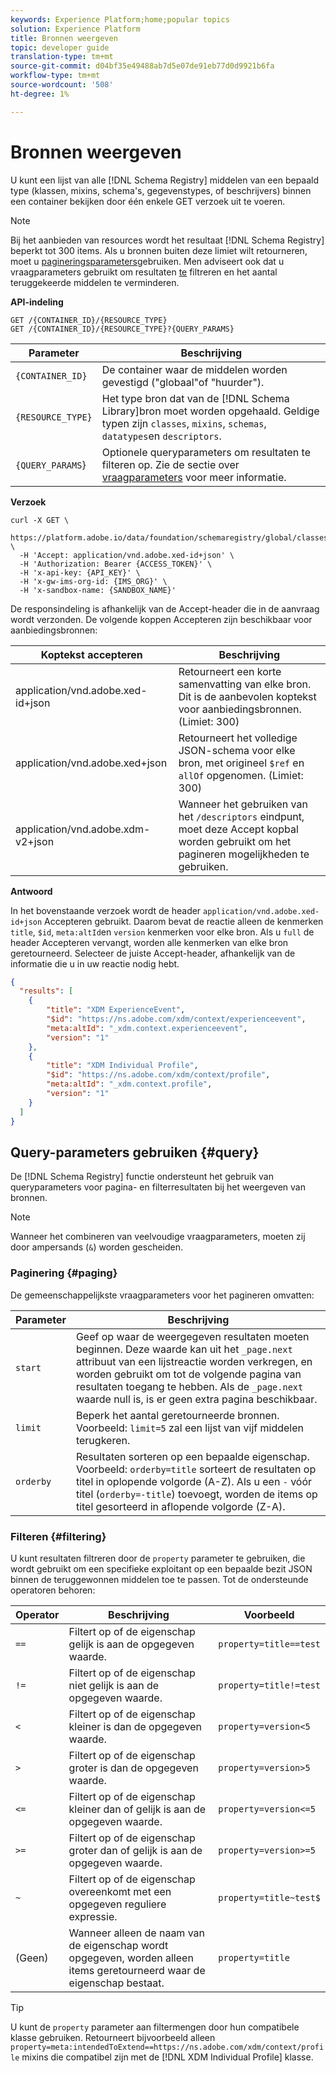```yaml
---
keywords: Experience Platform;home;popular topics
solution: Experience Platform
title: Bronnen weergeven
topic: developer guide
translation-type: tm+mt
source-git-commit: d04bf35e49488ab7d5e07de91eb77d0d9921b6fa
workflow-type: tm+mt
source-wordcount: '508'
ht-degree: 1%

---
```



# Bronnen weergeven

U kunt een lijst van alle [!DNL Schema Registry] middelen van een bepaald type (klassen, mixins, schema&#39;s, gegevenstypes, of beschrijvers) binnen een container bekijken door één enkele GET verzoek uit te voeren.

>[!NOTE]
>
>Bij het aanbieden van resources wordt het resultaat [!DNL Schema Registry] beperkt tot 300 items. Als u bronnen buiten deze limiet wilt retourneren, moet u [pagineringsparameters](#paging)gebruiken. Men adviseert ook dat u vraagparameters gebruikt om resultaten [te](#filtering) filtreren en het aantal teruggekeerde middelen te verminderen.

**API-indeling**

```http
GET /{CONTAINER_ID}/{RESOURCE_TYPE}
GET /{CONTAINER_ID}/{RESOURCE_TYPE}?{QUERY_PARAMS}
```

| Parameter | Beschrijving |
| --- | --- |
| `{CONTAINER_ID}` | De container waar de middelen worden gevestigd (&quot;globaal&quot;of &quot;huurder&quot;). |
| `{RESOURCE_TYPE}` | Het type bron dat van de [!DNL Schema Library]bron moet worden opgehaald. Geldige typen zijn `classes`, `mixins`, `schemas`, `datatypes`en `descriptors`. |
| `{QUERY_PARAMS`} | Optionele queryparameters om resultaten te filteren op. Zie de sectie over [vraagparameters](#query) voor meer informatie. |

**Verzoek**

```SHELL
curl -X GET \
  https://platform.adobe.io/data/foundation/schemaregistry/global/classes&limit=2 \
  -H 'Accept: application/vnd.adobe.xed-id+json' \
  -H 'Authorization: Bearer {ACCESS_TOKEN}' \
  -H 'x-api-key: {API_KEY}' \
  -H 'x-gw-ims-org-id: {IMS_ORG}' \
  -H 'x-sandbox-name: {SANDBOX_NAME}'
```

De responsindeling is afhankelijk van de Accept-header die in de aanvraag wordt verzonden. De volgende koppen Accepteren zijn beschikbaar voor aanbiedingsbronnen:

| Koptekst accepteren | Beschrijving |
| ------- | ------------ |
| application/vnd.adobe.xed-id+json | Retourneert een korte samenvatting van elke bron. Dit is de aanbevolen koptekst voor aanbiedingsbronnen. (Limiet: 300) |
| application/vnd.adobe.xed+json | Retourneert het volledige JSON-schema voor elke bron, met origineel `$ref` en `allOf` opgenomen. (Limiet: 300) |
| application/vnd.adobe.xdm-v2+json | Wanneer het gebruiken van het `/descriptors` eindpunt, moet deze Accept kopbal worden gebruikt om het pagineren mogelijkheden te gebruiken. |

**Antwoord**

In het bovenstaande verzoek wordt de header `application/vnd.adobe.xed-id+json` Accepteren gebruikt. Daarom bevat de reactie alleen de kenmerken `title`, `$id`, `meta:altId`en `version` kenmerken voor elke bron. Als u `full` de header Accepteren vervangt, worden alle kenmerken van elke bron geretourneerd. Selecteer de juiste Accept-header, afhankelijk van de informatie die u in uw reactie nodig hebt.

```JSON
{
  "results": [
    {
        "title": "XDM ExperienceEvent",
        "$id": "https://ns.adobe.com/xdm/context/experienceevent",
        "meta:altId": "_xdm.context.experienceevent",
        "version": "1"
    },
    {
        "title": "XDM Individual Profile",
        "$id": "https://ns.adobe.com/xdm/context/profile",
        "meta:altId": "_xdm.context.profile",
        "version": "1"
    }
  ]
}
```

## Query-parameters gebruiken {#query}

De [!DNL Schema Registry] functie ondersteunt het gebruik van queryparameters voor pagina- en filterresultaten bij het weergeven van bronnen.

>[!NOTE]
>
>Wanneer het combineren van veelvoudige vraagparameters, moeten zij door ampersands (`&`) worden gescheiden.

### Paginering {#paging}

De gemeenschappelijkste vraagparameters voor het pagineren omvatten:

| Parameter | Beschrijving |
| --- | --- |
| `start` | Geef op waar de weergegeven resultaten moeten beginnen. Deze waarde kan uit het `_page.next` attribuut van een lijstreactie worden verkregen, en worden gebruikt om tot de volgende pagina van resultaten toegang te hebben. Als de `_page.next` waarde null is, is er geen extra pagina beschikbaar. |
| `limit` | Beperk het aantal geretourneerde bronnen. Voorbeeld: `limit=5` zal een lijst van vijf middelen terugkeren. |
| `orderby` | Resultaten sorteren op een bepaalde eigenschap. Voorbeeld: `orderby=title` sorteert de resultaten op titel in oplopende volgorde (A-Z). Als u een `-` vóór titel (`orderby=-title`) toevoegt, worden de items op titel gesorteerd in aflopende volgorde (Z-A). |

### Filteren {#filtering}

U kunt resultaten filtreren door de `property` parameter te gebruiken, die wordt gebruikt om een specifieke exploitant op een bepaalde bezit JSON binnen de teruggewonnen middelen toe te passen. Tot de ondersteunde operatoren behoren:

| Operator | Beschrijving | Voorbeeld |
| --- | --- | --- |
| `==` | Filtert op of de eigenschap gelijk is aan de opgegeven waarde. | `property=title==test` |
| `!=` | Filtert op of de eigenschap niet gelijk is aan de opgegeven waarde. | `property=title!=test` |
| `<` | Filtert op of de eigenschap kleiner is dan de opgegeven waarde. | `property=version<5` |
| `>` | Filtert op of de eigenschap groter is dan de opgegeven waarde. | `property=version>5` |
| `<=` | Filtert op of de eigenschap kleiner dan of gelijk is aan de opgegeven waarde. | `property=version<=5` |
| `>=` | Filtert op of de eigenschap groter dan of gelijk is aan de opgegeven waarde. | `property=version>=5` |
| `~` | Filtert op of de eigenschap overeenkomt met een opgegeven reguliere expressie. | `property=title~test$` |
| (Geen) | Wanneer alleen de naam van de eigenschap wordt opgegeven, worden alleen items geretourneerd waar de eigenschap bestaat. | `property=title` |

>[!TIP]
>
>U kunt de `property` parameter aan filtermengen door hun compatibele klasse gebruiken. Retourneert bijvoorbeeld alleen `property=meta:intendedToExtend==https://ns.adobe.com/xdm/context/profile` mixins die compatibel zijn met de [!DNL XDM Individual Profile] klasse.
